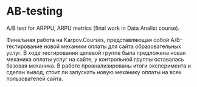 # AB-testing
A/B test for ARPPU, ARPU metrics (final work in Data Analist course).

Финальная работа на Karpov.Courses, представляющая собой A/B–тестирование новой механики оплаты для сайта образовательных услуг. 
В ходе тестирования целевой группе была предложена новая механика оплаты услуг на сайте, у контрольной группы оставалась базовая механика. 
В работе проанализированы итоги эксперимента и сделан вывод, стоит ли запускать новую механику оплаты на всех пользователей сайта.
